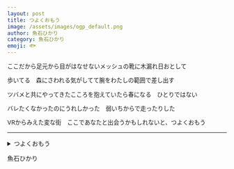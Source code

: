 ```yaml
---
layout: post
title: つよくおもう
image: /assets/images/ogp_default.png
author: 魚石ひかり
category: 魚石ひかり
emoji: 🐟
---
```


<div class="tanka-area" style="font-size: 95%;"><div class="tanka">
<p>ここだから足元から目がはなせないメッシュの靴に木漏れ日おとして</p>
<p>歩いてる　森にさわれる気がしてて腕をわたしの範囲で差し出す</p>
<p>ツバメと共にやってきたこころを抱えていたら春になる　ひとりではない</p>
<p>バレたくなかったのにうれしかった　弱いちからで走ったりした</p>
<p>VRからみえた変な街　ここであなたと出会うかもしれないと、つよくおもう</p></div></div>

---

<details><summary>つよくおもう</summary>
ここだから足元から目がはなせないメッシュの靴に木漏れ日おとして<br/>
歩いてる　森にさわれる気がしてて腕をわたしの範囲で差し出す<br/>
ツバメと共にやってきたこころを抱えていたら春になる　ひとりではない<br/>
バレたくなかったのにうれしかった　弱いちからで走ったりした<br/>
VRからみえた変な街　ここであなたと出会うかもしれないと、つよくおもう<br/>
</details>

魚石ひかり
